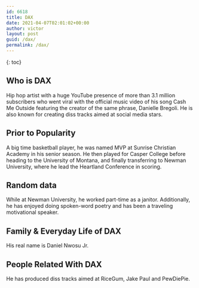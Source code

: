 ```yaml
---
id: 6618
title: DAX
date: 2021-04-07T02:01:02+00:00
author: victor
layout: post
guid: /dax/
permalink: /dax/
---
```



{: toc}


## Who is DAX



Hip hop artist with a huge YouTube presence of more than 3.1 million subscribers who went viral with the official music video of his song Cash Me Outside featuring the creator of the same phrase, Danielle Bregoli. He is also known for creating diss tracks aimed at social media stars. 

                
                
                
## Prior to Popularity



A big time basketball player, he was named MVP at Sunrise Christian Academy in his senior season. He then played for Casper College before heading to the University of Montana, and finally transferring to Newman University, where he lead the Heartland Conference in scoring. 

                
                
                
## Random data



While at Newman University, he worked part-time as a janitor. Additionally, he has enjoyed doing spoken-word poetry and has been a traveling motivational speaker. 

                
                
                
## Family & Everyday Life of DAX



His real name is Daniel Nwosu Jr. 

                
                
                
## People Related With DAX



He has produced diss tracks aimed at RiceGum, Jake Paul and PewDiePie. 

                
              
            
          
          
          
